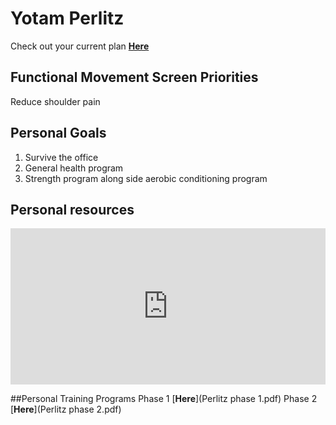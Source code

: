 # Yotam Perlitz

Check out your current plan [**Here**](Perlitz_phase_2.pdf)

## Functional Movement Screen Priorities
Reduce shoulder pain 

## Personal Goals 
1. Survive the office
2. General health program
3. Strength program along side aerobic conditioning program 

## Personal resources

<iframe width="100%" height="250" src="https://www.youtube.com/embed/engHP9OA92U" frameborder="0" allow="accelerometer; autoplay; encrypted-media; gyroscope; picture-in-picture" allowfullscreen></iframe>

##Personal Training Programs
Phase 1  [**Here**](Perlitz phase 1.pdf)
Phase 2 [**Here**](Perlitz phase 2.pdf)
